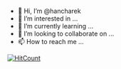 - 👋 Hi, I’m @hancharek
- 👀 I’m interested in ...
- 🌱 I’m currently learning ...
- 💞️ I’m looking to collaborate on ...
- 📫 How to reach me ...

[![HitCount](https://github.com/hancharek/SOZOForms.svg)](https://github.com/hancharek/SOZOForms)

<!---
hancharek/hancharek is a ✨ special ✨ repository because its `README.md` (this file) appears on your GitHub profile.
You can click the Preview link to take a look at your changes.
--->
